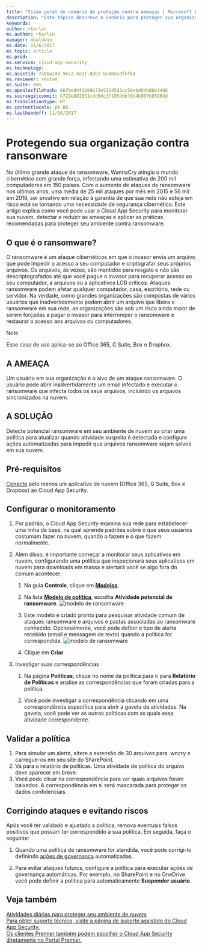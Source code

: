 ```yaml
---
title: "Visão geral do cenário de proteção contra ameaças | Microsoft Docs"
description: "Este tópico descreve o cenário para proteger sua organização contra ameaças em seu ambiente de nuvem."
keywords: 
author: rkarlin
ms.author: rkarlin
manager: mbaldwin
ms.date: 11/6/2017
ms.topic: article
ms.prod: 
ms.service: cloud-app-security
ms.technology: 
ms.assetid: 7a06a243-9ec2-4a11-8db2-bc065cdfef64
ms.reviewer: reutam
ms.suite: ems
ms.openlocfilehash: 66fbed4fd298b73e53245d2cc50ebdd4b0bb3486
ms.sourcegitcommit: b729e881851cdd8dc3f105ddbf6b4b907b8588dd
ms.translationtype: HT
ms.contentlocale: pt-BR
ms.lasthandoff: 11/06/2017
---
```

# <a name="protecting-your-organization-from-ransomware"></a>Protegendo sua organização contra ransonware

No último grande ataque de ransomware, WannaCry atingiu o mundo cibernético com grande força, infectando uma estimativa de 200 mil computadores em 150 países. Com o aumento de ataques de ransomware nos últimos anos, uma média de 25 mil ataques por mês em 2015 e 56 mil em 2016, ser proativo em relação à garantia de que sua rede não esteja em risco está se tornando uma necessidade de segurança cibernética. Este artigo explica como você pode usar o Cloud App Security para monitorar sua nuvem, detectar e reduzir as ameaças e aplicar as práticas recomendadas para proteger seu ambiente contra ransomware.

## <a name="what-is-ransomware"></a>O que é o ransomware?
O ransomware é um ataque cibernéticos em que o invasor envia um arquivo que pode impedir o acesso a seu computador e criptografar seus próprios arquivos. Os arquivos, às vezes, são mantidos para resgate e não são descriptografados até que você pague o invasor para recuperar acesso ao seu computador, a arquivos ou a aplicativos LOB críticos. Ataques ransomware podem afetar qualquer computador, casa, escritório, rede ou servidor. Na verdade, como grandes organizações são compostas de vários usuários que inadvertidamente podem abrir um arquivo que libera o ransomware em sua rede, as organizações são sob um risco ainda maior de serem forçadas a pagar o invasor para interromper o ransomware e restaurar o acesso aos arquivos ou computadores.

>[!NOTE]
> Esse caso de uso aplica-se ao Office 365, G Suite, Box e Dropbox.

## <a name="the-threat"></a>A AMEAÇA
Um usuário em sua organização é o alvo de um ataque ransomware. O usuário pode abrir inadvertidamente um email infectado e executar o ransomware que infecta todos os seus arquivos, incluindo os arquivos sincronizados na nuvem.

## <a name="the-solution"></a>A SOLUÇÃO
Detecte potencial ransomware em seu ambiente de nuvem ao criar uma política para atualizar quando atividade suspeita é detectada e configure ações automatizadas para impedir que arquivos ransomware sejam salvos em sua nuvem.

## <a name="prerequisites"></a>Pré-requisitos

[Conecte](enable-instant-visibility-protection-and-governance-actions-for-your-apps.md) pelo menos um aplicativo de nuvem (Office 365, G Suite, Box e Dropbox) ao Cloud App Security.

## <a name="setting-up-monitoring"></a>Configurar o monitoramento

1.  Por padrão, o Cloud App Security examina sua rede para estabelecer uma linha de base, na qual aprende padrões sobre o que seus usuários costumam fazer na nuvem, quando o fazem e o que fazem normalmente. 

2. Além disso, é importante começar a monitorar seus aplicativos em nuvem, configurando uma política que inspecionará seus aplicativos em nuvem para downloads em massa e alertará você se algo fora do comum acontecer:

    1. Na guia **Controle**, clique em [**Modelos**](policy-template-reference.md). 
   
    2. Na lista [**Modelo de política**](policy-template-reference.md), escolha **Atividade potencial de ransomware**. 
       ![modelo de ransomware](./media/ransomware-template.png)
    3. Este modelo é criado pronto para pesquisar atividade comum de ataques ransomware e arquivos e pastas associadas ao ransomware conhecido. Opcionalmente, você pode definir o tipo de alerta recebido (email e mensagem de texto) quando a política for correspondida.
        ![modelo de ransomware](./media/ransomware-template-fields.png)
    4. Clique em **Criar**. 
   
     
2. Investigar suas correspondências
    
    1. Na página **Políticas**, clique no nome da política para ir para **Relatório de Políticas** e analise as correspondências que foram criadas para a política.

    2. Você pode investigar a correspondência clicando em uma correspondência específica para abrir a gaveta de atividades. Na gaveta, você pode ver as outras políticas com as quais essa atividade correspondente. 
     
## <a name="validating-your-policy"></a>Validar a política

1. Para simular um alerta, altere a extensão de 30 arquivos para .wncry e carregue-os em seu site do SharePoint.
3. Vá para o relatório de políticas. Uma atividade de política do arquivo deve aparecer em breve. 
4. Você pode clicar na correspondência para ver quais arquivos foram baixados. A correspondência em si será mascarada para proteger os dados confidenciais. 

## <a name="remediating-attacks-and-preventing-risk"></a>Corrigindo ataques e evitando riscos

Após você ter validado e ajustado a política, remova eventuais falsos positivos que possam ter correspondido à sua política. Em seguida, faça o seguinte: 
1. Quando uma política de ransomware for atendida, você pode corrigi-lo definindo [ações de governança](governance-actions.md) automatizadas.

2. Para evitar ataques futuros, configure a política para executar ações de governança automáticas. Por exemplo, no SharePoint e no OneDrive você pode definir a política para automaticamente **Suspender usuário**.

 ## <a name="see-also"></a>Veja também  
[Atividades diárias para proteger seu ambiente de nuvem](daily-activities-to-protect-your-cloud-environment.md)   
[Para obter suporte técnico, visite a página de suporte assistido do Cloud App Security.](http://support.microsoft.com/oas/default.aspx?prid=16031)   
[Os clientes Premier também podem escolher o Cloud App Security diretamente no Portal Premier.](https://premier.microsoft.com/)  
  
  